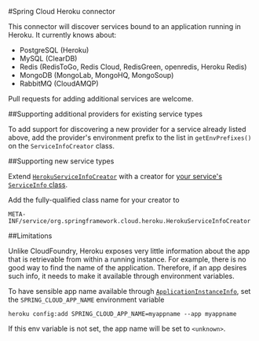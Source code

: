 #Spring Cloud Heroku connector

This connector will discover services bound to an application running in Heroku. It
currently knows about:

- PostgreSQL (Heroku)
- MySQL (ClearDB)
- Redis (RedisToGo, Redis Cloud, RedisGreen, openredis, Heroku Redis)
- MongoDB (MongoLab, MongoHQ, MongoSoup)
- RabbitMQ (CloudAMQP)

Pull requests for adding additional services are welcome.

##Supporting additional providers for existing service types

To add support for discovering a new provider for a service already listed above, add
the provider's environment prefix to the list in `getEnvPrefixes()` on the
`ServiceInfoCreator` class.

##Supporting new service types

Extend [`HerokuServiceInfoCreator`](src/main/java/org/springframework/cloud/heroku/HerokuServiceInfoCreator.java)
with a creator for [your service's `ServiceInfo` class](../spring-cloud-core/#adding-service-discovery).

Add the fully-qualified class name for your creator to

````
META-INF/service/org.springframework.cloud.heroku.HerokuServiceInfoCreator
````

##Limitations

Unlike CloudFoundry, Heroku exposes very little information about the app that is retrievable
from within a running instance. For example, there is no good way to find the name of the
application. Therefore, if an app desires such info, it needs to make it available through
environment variables.

To have sensible app name available through [`ApplicationInstanceInfo`](../core/src/main/java/org/springframework/cloud/app/ApplicationInstanceInfo.java),
set the `SPRING_CLOUD_APP_NAME` environment variable

    heroku config:add SPRING_CLOUD_APP_NAME=myappname --app myappname

If this env variable is not set, the app name will be set to `<unknown>`.